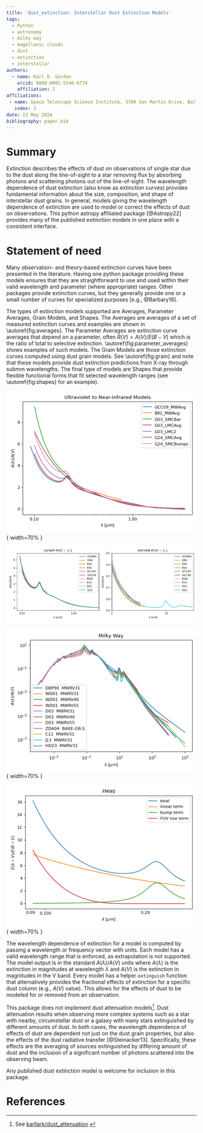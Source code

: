 ```yaml
---
title: 'dust_extinction: Interstellar Dust Extinction Models'
tags:
  - Python
  - astronomy
  - milky way
  - magellanic clouds
  - dust
  - extinction
  - interstellar
authors:
  - name: Karl D. Gordon
    orcid: 0000-0001-5340-6774
    affiliation: 1
affiliations:
 - name: Space Telescope Science Institute, 3700 San Martin Drive, Baltimore, MD, 21218, USA
   index: 1
date: 22 May 2024
bibliography: paper.bib
---
```


# Summary

Extinction describes the effects of dust on observations of single star due to
the dust along the line-of-sight to a star removing flux by absorbing photons
and scattering photons out of the line-of-sight. The wavelength dependence of
dust extinction (also know as extinction curves) provides fundamental
information about the size, composition, and shape of interstellar dust grains.
In general, models giving the wavelength dependence of extinction are used to
model or correct the effects of dust on observations. This python astropy
affiliated package [@Astropy22] provides many of the published extinction models
in one place with a consistent interface.

# Statement of need

Many observation- and theory-based extinction curves have been presented
in the literature. Having one python package providing these models ensures
that they are straightforward to use and used within their valid wavelength
and parameter (where appropriate) ranges.  Other packages provide extinction
curves, but they generally provide one or a small number of curves for 
specialized purposes [e.g., @Barbary16].

The types of extinction models supported are Averages, Parameter Averages, Grain
Models, and Shapes. The Averages are averages of a set of measured extinction
curves and examples are shown in \autoref{fig:averages}. The Parameter
Averages are extinction curve averages that depend on a parameter, often $R(V) =
A(V)/E(B-V)$ which is the ratio of total to selective extinction. 
\autoref{fig:parameter_averages} shows examples of such models. The Grain
Models are those extinction curves computed using dust grain models. See
\autoref{fig:grain} and note that these models provide dust extinction
predictions from X-ray through submm wavelengths. The final type of models
are Shapes that provide flexible functional forms that fit selected wavelength
ranges (see \autoref{fig:shapes} for an example).

![Examples of Average models based on observations in the Milky Way, Large Magellanic Cloud (LMC), and Small Magellanic Cloud (SMC) [@Bastiaansen92; @Gordon03; @Gordon09; @Gordon21; @Gordon24].\label{fig:averages}](average_models_uv_nir.png){
width=70% }

![Examples of Parameter Average models [@Cardelli89; @ODonnell94; @Fitzpatrick99; @Fitzpatrick04; @Valencic04; @Gordon09; @MaizApellaniz14; @Fitzpatrick19; @Decleir22; @Gordon23].\label{fig:parameter_averages}](parameter_average_models.png)

![Examples of Grain models that are based on fitting observed extinction curves as well as other dust observables (e.g., emission and polarization) [@Desert90; @Weingartner01; @Draine03; @Zubko04; @Compiegne11; @Jones13; @Hensley23].\label{fig:grain}](grain_models.png){ width=70% }

![Example of a Shape model that is focused on decomposing the UV extinction curve [@Fitzpatrick90].\label{fig:shapes}](shape_models.png){ width=70% }

The wavelength dependence of extinction for a model is computed by passing a
wavelength or frequency vector with units. Each model has a valid wavelength
range that is enforced, as extrapolation is not supported. The model output is
in the standard $A(\lambda)/A(V)$ units where $A(\lambda)$ is the extinction in
magnitudes at wavelength $\lambda$ and $A(V)$ is the extinction in magnitudes
in the V band. Every model has a helper `extinguish` function that
alternatively provides the fractional effects of extinction for a specific dust
column (e.g., $A(V)$ value). This allows for the effects of dust to be modeled
for or removed from an observation.

This package does not implement dust attenuation models[^1]. Dust attenuation
results when observing more complex systems such as a star with nearby,
circumstellar dust or a galaxy with many stars extinguished by different
amounts of dust. In both cases, the wavelength dependence of effects of dust
are dependent not just on the dust grain properties, but also the effects of
the dust radiative transfer [@Steinacker13]. Specifically, these effects are
the averaging of sources extinguished by differing amount of dust and the
inclusion of a significant number of photons scattered into the observing beam.

[^1]: See [karllark/dust_attenuation](https://github.com/karllark/dust_attenuation).

Any published dust extinction model is welcome for inclusion in this package.

# References
